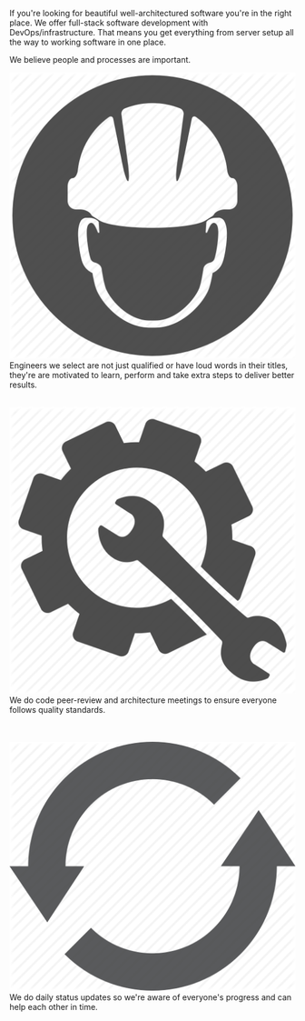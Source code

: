 If you're looking for beautiful well-architectured software you're in the right place. We offer full-stack software development with DevOps/infrastructure. That means you get everything from server setup all the way to working software in one place.

We believe people and processes are important.

<img src="/img/engineers.png" alt="Engineers" class="about-icon"><br>Engineers we select are not just qualified or have loud words in their titles, they're are motivated to learn, perform and take extra steps to deliver better results.<br><br>

<img src="/img/architecture.png" alt="Architecture" class="about-icon"><br>We do code peer-review and architecture meetings to ensure everyone follows quality standards.<br><br><br>

<img src="/img/status_update.png" alt="Status Update" class="about-icon"><br>We do daily status updates so we're aware of everyone's progress and can help each other in time.<br><br><br>
